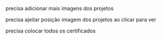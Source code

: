 precisa adicionar mais imagens dos projetos

precisa ajeitar posição imagem dos projetos ao clicar para ver

precisa colocar todos os certificados

